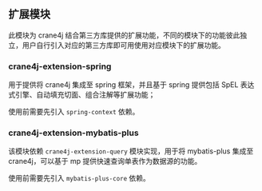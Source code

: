 ## 扩展模块

此模块为 crane4j 结合第三方库提供的扩展功能，不同的模块下的功能彼此独立，用户自行引入对应的第三方库即可用使用对应模块下的扩展功能。

### crane4j-extension-spring

用于提供将 crane4j 集成至 spring 框架，并且基于 spring 提供包括 SpEL 表达式引擎、自动填充切面、组合注解等扩展功能；

使用前需要先引入 `spring-context` 依赖。

### crane4j-extension-mybatis-plus

该模块依赖 `crane4j-extension-query` 模块实现，用于将 mybatis-plus 集成至 crane4j，可以基于 mp 提供快速查询单表作为数据源的功能。

使用前需要先引入 `mybatis-plus-core` 依赖。